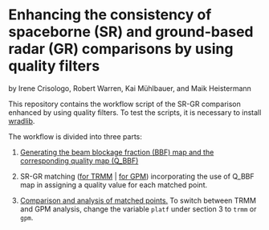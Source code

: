 # Enhancing the consistency of spaceborne (SR) and ground-based radar (GR) comparisons by using quality filters

by Irene Crisologo, Robert Warren, Kai Mühlbauer, and Maik Heistermann

This repository contains the workflow script of the SR-GR comparison enhanced by using quality filters. To test the scripts, it is necessary to install [wradlib](https://github.com/wradlib/wradlib).

The workflow is divided into three parts:

1. [Generating the beam blockage fraction (BBF) map and the corresponding quality map (Q_BBF)](https://github.com/wradlib/radargpm-beamblockage/blob/master/scripts/01_Beam_Blockage_Map.ipynb)

2. SR-GR matching ([for TRMM](https://github.com/wradlib/radargpm-beamblockage/blob/master/scripts/02_Workflow_TRMM.ipynb) | [for GPM](https://github.com/wradlib/radargpm-beamblockage/blob/master/scripts/03_Workflow_GPM.ipynb)) incorporating the use of Q_BBF map in assigning a quality value for each matched point. 

3. [Comparison and analysis of matched points.](https://github.com/wradlib/radargpm-beamblockage/blob/master/scripts/05_Overpass_analysis.ipynb) To switch between TRMM and GPM analysis, change the variable `platf` under section 3 to `trmm` or `gpm`.
